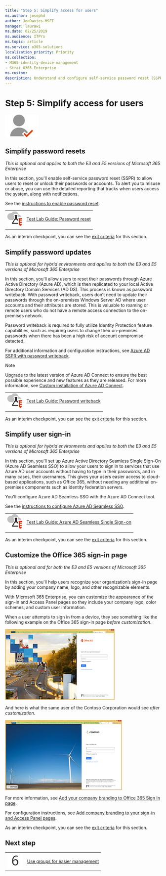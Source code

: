 ```yaml
---
title: "Step 5: Simplify access for users"
ms.author: josephd
author: JoeDavies-MSFT
manager: laurawi
ms.date: 02/25/2019
ms.audience: ITPro
ms.topic: article
ms.service: o365-solutions
localization_priority: Priority
ms.collection: 
- M365-identity-device-management
- Strat_O365_Enterprise
ms.custom:
description: Understand and configure self-service password reset (SSPR) for Azure AD.
---
```


# Step 5: Simplify access for users

![](./media/deploy-foundation-infrastructure/identity_icon-small.png)

<a name="identity-pw-reset"></a>
## Simplify password resets

*This is optional and applies to both the E3 and E5 versions of Microsoft 365 Enterprise*

In this section, you'll enable self-service password reset (SSPR) to allow users to reset or unlock their passwords or accounts. To alert you to misuse or abuse, you can use the detailed reporting that tracks when users access the system, along with notifications.

See the [instructions to enable password reset](https://docs.microsoft.com/azure/active-directory/active-directory-passwords-best-practices).

|||
|:-------|:-----|
|![Test Lab Guides for the Microsoft cloud](media/m365-enterprise-test-lab-guides/cloud-tlg-icon-small.png)| [Test Lab Guide: Password reset](password-reset-m365-ent-test-environment.md) |
|||

As an interim checkpoint, you can see the [exit criteria](identity-exit-criteria.md#crit-identity-pw-reset) for this section.

<a name="identity-pw-writeback"></a>
## Simplify password updates

*This is optional for hybrid environments and applies to both the E3 and E5 versions of Microsoft 365 Enterprise*

In this section, you'll allow users to reset their passwords through Azure Active Directory (Azure AD), which is then replicated to your local Active Directory Domain Services (AD DS). This process is known as password writeback. With password writeback, users don’t need to update their passwords through the on-premises Windows Server AD where user accounts and their attributes are stored. This is valuable to roaming or remote users who do not have a remote access connection to the on-premises network.

Password writeback is required to fully utilize Identity Protection feature capabilities, such as requiring users to change their on-premises passwords when there has been a high risk of account compromise detected.

For additional information and configuration instructions, see [Azure AD SSPR with password writeback](https://docs.microsoft.com/azure/active-directory/active-directory-passwords-writeback).

>[!Note]
>Upgrade to the latest version of Azure AD Connect to ensure the best possible experience and new features as they are released. For more information, see [Custom installation of Azure AD Connect](https://docs.microsoft.com/azure/active-directory/connect/active-directory-aadconnect-get-started-custom).
>

|||
|:-------|:-----|
|![Test Lab Guides for the Microsoft cloud](media/m365-enterprise-test-lab-guides/cloud-tlg-icon-small.png)| [Test Lab Guide: Password writeback](password-writeback-m365-ent-test-environment.md) |
|||

As an interim checkpoint, you can see the [exit criteria](identity-exit-criteria.md#crit-identity-pw-writeback) for this section.

<a name="identity-sso"></a>
## Simplify user sign-in

*This is optional for hybrid environments and applies to both the E3 and E5 versions of Microsoft 365 Enterprise*

In this section, you'll set up Azure Active Directory Seamless Single Sign-On (Azure AD Seamless SSO) to allow your users to sign in to services that use Azure AD user accounts without having to type in their passwords, and in many cases, their usernames. This gives your users easier access to cloud-based applications, such as Office 365, without needing any additional on-premises components such as identity federation servers.

You'll configure Azure AD Seamless SSO with the Azure AD Connect tool.

See the [instructions to configure Azure AD Seamless SSO](https://docs.microsoft.com/azure/active-directory/connect/active-directory-aadconnect-sso-quick-start).

|||
|:-------|:-----|
|![Test Lab Guides for the Microsoft cloud](media/m365-enterprise-test-lab-guides/cloud-tlg-icon-small.png)| [Test Lab Guide: Azure AD Seamless Single Sign-on](single-sign-on-m365-ent-test-environment.md) |
|||

As an interim checkpoint, you can see the [exit criteria](identity-exit-criteria.md#crit-identity-sso) for this section.


<a name="identity-custom-sign-in"></a>
## Customize the Office 365 sign-in page

*This is optional and for both the E3 and E5 versions of Microsoft 365 Enterprise*

In this section, you'll help users recognize your organization’s sign-in page by adding your company name, logo, and other recognizable elements. 

With Microsoft 365 Enterprise, you can customize the appearance of the sign-in and Access Panel pages so they include your company logo, color schemes, and custom user information. 

When a user attempts to sign in from a device, they see something like the following example on the Office 365 sign-in page *before customization*.

![Example of the Office 365 sign-in page before customization](./media/identity-customize-office-365-sign-in/id-step01-sign-in-before.png)

And here is what the same user of the Contoso Corporation would see *after customization*.

![Example of the Office 365 sign-in page after customization](./media/identity-customize-office-365-sign-in/id-step01-sign-in-after.png)

For more information, see [Add your company branding to Office 365 Sign In page](https://docs.microsoft.com/office365/admin/setup/customize-sign-in-page).

For configuration instructions, see [Add company branding to your sign-in and Access Panel pages](http://aka.ms/aadpaddbranding).

As an interim checkpoint, you can see the [exit criteria](identity-exit-criteria.md#crit-identity-custom-sign-in) for this section.


## Next step

|||
|:-------|:-----|
|![](./media/stepnumbers/Step6.png)| [Use groups for easier management](identity-self-service-group-management.md) |



